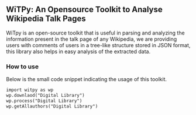 ## WiTPy: An Opensource Toolkit to Analyse Wikipedia Talk Pages

WiTpy is an open-source toolkit that is useful in parsing and analyzing the information present in the talk page of any Wikipedia, we are providing users with comments of users in a tree-like structure stored in JSON format, this library also helps in easy analysis of the extracted data.



### How to use

Below is the small code snippet indicating the usage of this toolkit.

```markdown
import witpy as wp
wp.downlaod("Digital Library")
wp.process("Digital Library")
wp.getAllauthors("Digital Library")
```
